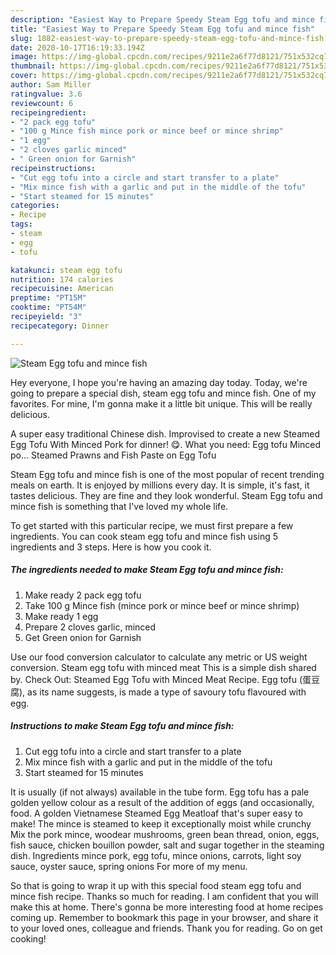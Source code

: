 ```yaml
---
description: "Easiest Way to Prepare Speedy Steam Egg tofu and mince fish"
title: "Easiest Way to Prepare Speedy Steam Egg tofu and mince fish"
slug: 1882-easiest-way-to-prepare-speedy-steam-egg-tofu-and-mince-fish
date: 2020-10-17T16:19:33.194Z
image: https://img-global.cpcdn.com/recipes/9211e2a6f77d8121/751x532cq70/steam-egg-tofu-and-mince-fish-recipe-main-photo.jpg
thumbnail: https://img-global.cpcdn.com/recipes/9211e2a6f77d8121/751x532cq70/steam-egg-tofu-and-mince-fish-recipe-main-photo.jpg
cover: https://img-global.cpcdn.com/recipes/9211e2a6f77d8121/751x532cq70/steam-egg-tofu-and-mince-fish-recipe-main-photo.jpg
author: Sam Miller
ratingvalue: 3.6
reviewcount: 6
recipeingredient:
- "2 pack egg tofu"
- "100 g Mince fish mince pork or mince beef or mince shrimp"
- "1 egg"
- "2 cloves garlic minced"
- " Green onion for Garnish"
recipeinstructions:
- "Cut egg tofu into a circle and start transfer to a plate"
- "Mix mince fish with a garlic and put in the middle of the tofu"
- "Start steamed for 15 minutes"
categories:
- Recipe
tags:
- steam
- egg
- tofu

katakunci: steam egg tofu 
nutrition: 174 calories
recipecuisine: American
preptime: "PT15M"
cooktime: "PT54M"
recipeyield: "3"
recipecategory: Dinner

---
```



![Steam Egg tofu and mince fish](https://img-global.cpcdn.com/recipes/9211e2a6f77d8121/751x532cq70/steam-egg-tofu-and-mince-fish-recipe-main-photo.jpg)

Hey everyone, I hope you're having an amazing day today. Today, we're going to prepare a special dish, steam egg tofu and mince fish. One of my favorites. For mine, I'm gonna make it a little bit unique. This will be really delicious.

A super easy traditional Chinese dish. Improvised to create a new Steamed Egg Tofu With Minced Pork for dinner! 😋. What you need: Egg tofu Minced po… Steamed Prawns and Fish Paste on Egg Tofu

Steam Egg tofu and mince fish is one of the most popular of recent trending meals on earth. It is enjoyed by millions every day. It is simple, it's fast, it tastes delicious. They are fine and they look wonderful. Steam Egg tofu and mince fish is something that I've loved my whole life.


To get started with this particular recipe, we must first prepare a few ingredients. You can cook steam egg tofu and mince fish using 5 ingredients and 3 steps. Here is how you cook it.

<!--inarticleads1-->

##### The ingredients needed to make Steam Egg tofu and mince fish:

1. Make ready 2 pack egg tofu
1. Take 100 g Mince fish (mince pork or mince beef or mince shrimp)
1. Make ready 1 egg
1. Prepare 2 cloves garlic, minced
1. Get  Green onion for Garnish


Use our food conversion calculator to calculate any metric or US weight conversion. Steam egg tofu with minced meat This is a simple dish shared by. Check Out: Steamed Egg Tofu with Minced Meat Recipe. Egg tofu (蛋豆腐), as its name suggests, is made a type of savoury tofu flavoured with egg. 

<!--inarticleads2-->

##### Instructions to make Steam Egg tofu and mince fish:

1. Cut egg tofu into a circle and start transfer to a plate
1. Mix mince fish with a garlic and put in the middle of the tofu
1. Start steamed for 15 minutes


It is usually (if not always) available in the tube form. Egg tofu has a pale golden yellow colour as a result of the addition of eggs (and occasionally, food. A golden Vietnamese Steamed Egg Meatloaf that&#39;s super easy to make! The mince is steamed to keep it exceptionally moist while crunchy Mix the pork mince, woodear mushrooms, green bean thread, onion, eggs, fish sauce, chicken bouillon powder, salt and sugar together in the steaming dish. Ingredients mince pork, egg tofu, mince onions, carrots, light soy sauce, oyster sauce, spring onions For more of my menu. 

So that is going to wrap it up with this special food steam egg tofu and mince fish recipe. Thanks so much for reading. I am confident that you will make this at home. There's gonna be more interesting food at home recipes coming up. Remember to bookmark this page in your browser, and share it to your loved ones, colleague and friends. Thank you for reading. Go on get cooking!
